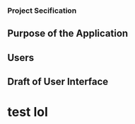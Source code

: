 ### Project Secification

## Purpose of the Application

## Users

## Draft of User Interface

# test lol

